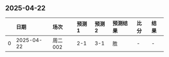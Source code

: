 

## 2025-04-22

|    | 日期         | 场次    | 预测1   | 预测2   | 预测结果   | 比分   | 结果   |
|---:|:-----------|:------|:------|:------|:-------|:-----|:-----|
|  0 | 2025-04-22 | 周二002 | 2-1   | 3-1   | 胜      | -    | -    |

